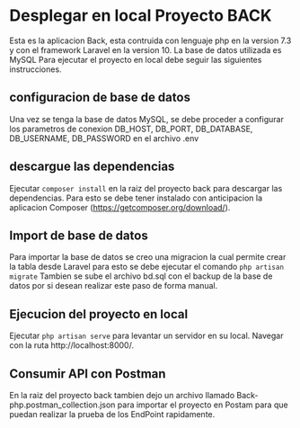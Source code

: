 # Desplegar en local Proyecto BACK

Esta es la aplicacion Back, esta contruida con lenguaje php en la version 7.3 y con el framework Laravel en la version 10. La base de datos utilizada es MySQL
Para ejecutar el proyecto en local debe seguir las siguientes instrucciones.

## configuracion de base de datos

Una vez se tenga la base de datos MySQL, se debe proceder a configurar los parametros de conexion DB_HOST, DB_PORT, DB_DATABASE, DB_USERNAME, DB_PASSWORD en el archivo .env 

## descargue las dependencias

Ejecutar `composer install` en la raiz del proyecto back para descargar las dependencias. Para esto se debe tener instalado con anticipacion la aplicacion Composer (https://getcomposer.org/download/).

## Import de base de datos

Para importar la base de datos se creo una migracion la cual permite crear la tabla desde Laravel para esto se debe ejecutar el comando `php artisan migrate`
Tambien se sube el archivo bd.sql con el backup de la base de datos por si desean realizar este paso de forma manual.

## Ejecucion del proyecto en local

Ejecutar `php artisan serve` para levantar un servidor en su local. Navegar con la ruta http://localhost:8000/.

## Consumir API con Postman

En la raiz del proyecto back tambien dejo un archivo llamado Back-php.postman_collection.json para importar el proyecto en Postam para que puedan realizar la prueba de los EndPoint rapidamente.
